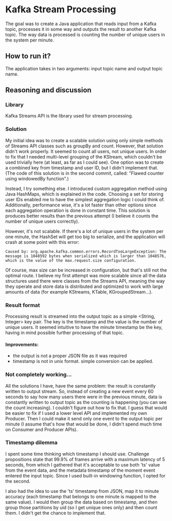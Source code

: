 # Kafka Stream Processing
The goal was to create a Java application that reads input from a Kafka topic, processes it in some way and outputs the result to another Kafka topic.
The way data is processed is counting the number of unique users in the system per minute.

## How to run it?

The application takes in two arguments: input topic name and output topic name.

## Reasoning and discussion

### Library

Kafka Streams API is the library used for stream processing.

### Solution

My initial idea was to create a scalable solution using only simple methods of Streams API classes such as groupBy and count.
However, that solution didn't work properly. It seemed to count all users, not unique users. 
In order to fix that I needed multi-level grouping of the KStream, which couldn't be used trivially here (at least, as far as I could see). One option was to create a combined key from timestamp and user ID, but I didn't implement that.
(The code of this solution is in the second commit, called: "Flawed counter using windowedBy function".)

Instead, I try something else. I introduced custom aggregation method using Java HashMaps, which is explained in the code.
Choosing a set for storing user IDs enabled me to have the simplest aggregation logic I could think of.
Additionally, performance wise, it's a lot faster than other options since each aggregation operation is done in constant time.
This solution is produces better results than the previous attempt (I believe it counts the number of unique users correctly).

However, it's not scalable. If there's a lot of unique users in the system per one minute, the HashSet will get too big to serialize, and the application will crash at some point with this error:

``Caused by: org.apache.kafka.common.errors.RecordTooLargeException: The message is 1048592 bytes when serialized which is larger than 1048576, which is the value of the max.request.size configuration.
``

Of course, max size can be increased in configuration, but that's still not the optimal route. 
I believe my first attempt was more scalable since all the data structures used there were classes from the Streams API, meaning the way they operate
and store data is distributed and optimized to work with large amounts of data (for example KStreams, KTable, KGroupedStream...).

### Result format

Processing result is streamed into the output topic as a simple <String, Integer> key pair. The key is the timestamp and the value is the number
of unique users. It seemed intuitive to have the minute timestamp be the key, having in mind possible further processing of that topic.

#### Improvements: 
- the output is not a proper JSON file as it was required
- timestamp is not in unix format. simple conversion can be applied.

### Not completely working...

All the solutions I have, have the same problem: the result is constantly written to output stream.
So, instead of creating a new event every 60 seconds to say how many users there were in the previous minute,
data is constantly written to output topic as the counting is happening (you can see the count increasing).
I couldn't figure out how to fix that. I guess that would be easier to fix if I used a lower level API and 
implemented my own Producer. Then I could make it send only one event to the output topic per minute (I assume that's how that would be done,
I didn't spend much time on Consumer and Producer APIs).

### Timestamp dilemma

I spent some time thinking which timestamp I should use. Challenge propositions state that 99.9% of frames arrive with a maximum latency of 5 seconds, from which I gathered that
it's acceptable to use both 'ts' value from the event data, and the metadata timestamp of the moment event
entered the input topic. Since I used built-in windowing function, I opted for the second.

I also had the idea to use the 'ts' timestamp from JSON, map it to minute accuracy (each timestamp that belongs to one minute is mapped to the same value).
I would then group the data based on timestamp, and then group those partitions by uid (so I get unique ones only)
and then count them. I didn't get the chance to implement that.

